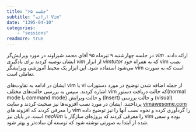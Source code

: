 ```yaml
---
title: "جلسه ۶۵"
subtitle: "ارائه Vim"
date: "1395-04-10"
categories:
    - "sessions"
readmore: true
---
```

در جلسه چهارشنبه ۹ تیرماه ۹۵ آقای محمد شیراوند در مورد ویرایش‌گر *vim* ارائه دادند. ایشان توصیه کردند برای یادگیری *vim* از ابزار *vimtutor* که به همراه خود vim نصب می‌شود استفاده شود. این ابزار یک محیط آموزشی ویرایشگر vim است که به صورت تعاملی است. 

ایشان در ادامه به تفاوت‌های vim با vi از جمله اضافه شدن توضیح در مورد دستورات اشاره کردند. سپس به بررسی حالت‌های مختلف vim که حالت دریافت دستور(normal mode یا command mode) و حالت ویرایش (Insert) و حالت بررسی (visual) پرداختند. ایشان در مورد نصب افزونه‌ها نیز صحبت کردند و سایت [vimawesome.com](http://vimawesome.com/) را معرفی کردند که افزونه های vim را گردآوری کرده و نحوه نصب آنها را نیز توضیح داده است. در پایان نیز *neoVim* را معرفی کردند که پروژه‌ای سازگار با vim بوده و سعی شده از ابتدا به صورتی نوشته شود که توسعه آن ساده‌تر و بهتر شود.

